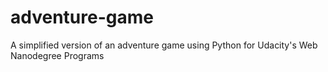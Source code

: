 # adventure-game
A simplified version of an adventure game using Python for Udacity's Web Nanodegree Programs
